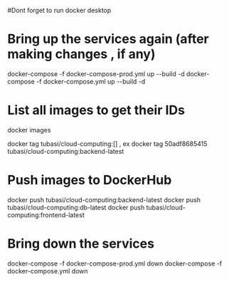 #Dont forget to run docker desktop 

# Bring up the services again (after making changes , if any)
docker-compose -f docker-compose-prod.yml up --build -d
docker-compose -f docker-compose.yml up --build -d    

# List all images to get their IDs
docker images 


docker tag <image-id> tubasi/cloud-computing:[] , ex docker tag 50adf8685415 tubasi/cloud-computing:backend-latest


# Push images to DockerHub
docker push tubasi/cloud-computing:backend-latest
docker push tubasi/cloud-computing:db-latest
docker push tubasi/cloud-computing:frontend-latest

# Bring down the services
docker-compose -f docker-compose-prod.yml down
docker-compose -f docker-compose.yml down    
